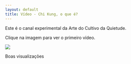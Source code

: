 ```yaml
---
layout: default 
title: Vídeo - Chi Kung, o que é?
---
```


Este é o canal experimental da Arte do Cultivo da Quietude. 

Clique na imagem para ver o primeiro vídeo. 

<a href="https://www.youtube.com/watch?v=vzoVd5iL994"><img src="http://lourencoazevedo.com/pimagens/2015-03-14.jpg"></a>

Boas visualizações 